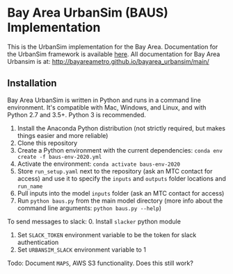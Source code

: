 Bay Area UrbanSim (BAUS) Implementation
=======

This is the UrbanSim implementation for the Bay Area. Documentation for the UrbanSim framework is available [here](https://udst.github.io/urbansim/). All documentation for Bay Area Urbansim is at: http://bayareametro.github.io/bayarea_urbansim/main/

## Installation
Bay Area UrbanSim is written in Python and runs in a command line environment. It's compatible with Mac, Windows, and Linux, and with Python 2.7 and 3.5+. Python 3 is recommended. 

1. Install the Anaconda Python distribution (not strictly required, but makes things easier and more reliable)
2. Clone this repository 
3. Create a Python environment with the current dependencies: `conda env create -f baus-env-2020.yml`
4. Activate the environment: `conda activate baus-env-2020`
6. Store `run_setup.yaml` next to the repository (ask an MTC contact for access) and use it to specify the `inputs` and `outputs` folder locations and `run_name`
7. Pull inputs into the model `inputs` folder (ask an MTC contact for access)
8. Run `python baus.py` from the main model directory (more info about the command line arguments: `python baus.py --help`)

To send messages to slack:
0. Install `slacker` python module
1. Set `SLACK_TOKEN` environment variable to be the token for slack authentication
2. Set `URBANSIM_SLACK` environment variable to 1

Todo: Document `MAPS`, AWS S3 functionality.  Does this still work?
